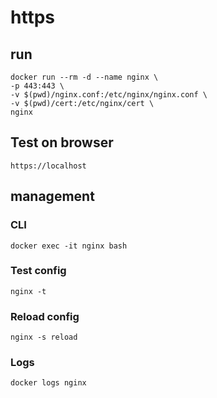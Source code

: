 # https

## run
```
docker run --rm -d --name nginx \
-p 443:443 \
-v $(pwd)/nginx.conf:/etc/nginx/nginx.conf \
-v $(pwd)/cert:/etc/nginx/cert \
nginx 
```

## Test on browser
```
https://localhost
```

## management

### CLI
```
docker exec -it nginx bash 
```

### Test config
```
nginx -t
```

### Reload config
```
nginx -s reload
```

### Logs
```
docker logs nginx
```